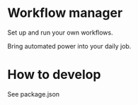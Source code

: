 # Workflow manager

Set up and run your own workflows.

Bring automated power into your daily job.

# How to develop

See package.json
